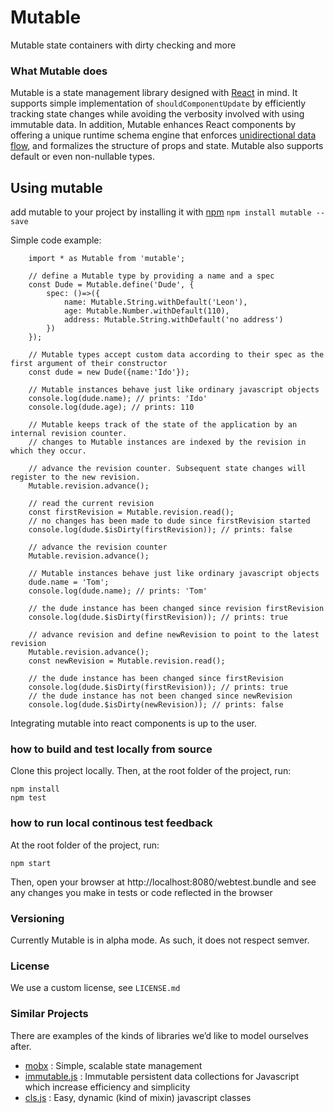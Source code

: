 # Mutable

Mutable state containers with dirty checking and more

### What Mutable does
Mutable is a state management library designed with [React](https://github.com/facebook/react) in mind.
It supports simple implementation of ```shouldComponentUpdate``` by efficiently tracking state changes while avoiding the verbosity involved with using immutable data.
In addition, Mutable enhances React components by offering a unique runtime schema engine that enforces [unidirectional data flow](https://facebook.github.io/flux/),
and formalizes the structure of props and state.
Mutable also supports default or even non-nullable types.

## Using mutable
add mutable to your project by installing it with [npm](https://www.npmjs.com/)
```npm install mutable --save```

Simple code example:
```es6
    import * as Mutable from 'mutable';

    // define a Mutable type by providing a name and a spec
    const Dude = Mutable.define('Dude', {
        spec: ()=>({
            name: Mutable.String.withDefault('Leon'),
            age: Mutable.Number.withDefault(110),
            address: Mutable.String.withDefault('no address')
        })
    });

    // Mutable types accept custom data according to their spec as the first argument of their constructor
    const dude = new Dude({name:'Ido'});

    // Mutable instances behave just like ordinary javascript objects
    console.log(dude.name); // prints: 'Ido'
    console.log(dude.age); // prints: 110

    // Mutable keeps track of the state of the application by an internal revision counter.
    // changes to Mutable instances are indexed by the revision in which they occur.

    // advance the revision counter. Subsequent state changes will register to the new revision.
    Mutable.revision.advance();

    // read the current revision
    const firstRevision = Mutable.revision.read();
    // no changes has been made to dude since firstRevision started
    console.log(dude.$isDirty(firstRevision)); // prints: false

    // advance the revision counter
    Mutable.revision.advance();

    // Mutable instances behave just like ordinary javascript objects
    dude.name = 'Tom';
    console.log(dude.name); // prints: 'Tom'

    // the dude instance has been changed since revision firstRevision
    console.log(dude.$isDirty(firstRevision)); // prints: true

    // advance revision and define newRevision to point to the latest revision
    Mutable.revision.advance();
    const newRevision = Mutable.revision.read();

    // the dude instance has been changed since firstRevision
    console.log(dude.$isDirty(firstRevision)); // prints: true
    // the dude instance has not been changed since newRevision
    console.log(dude.$isDirty(newRevision)); // prints: false
```
Integrating mutable into react components is up to the user.

### how to build and test locally from source
Clone this project locally.
Then, at the root folder of the project, run:
```shell
npm install
npm test
```
### how to run local continous test feedback
At the root folder of the project, run:
```shell
npm start
```
Then, open your browser at http://localhost:8080/webtest.bundle
and see any changes you make in tests or code reflected in the browser

### Versioning
Currently Mutable is in alpha mode. As such, it does not respect semver.

### License
We use a custom license, see ```LICENSE.md```

### Similar Projects
There are examples of the kinds of libraries we’d like to model ourselves after.
 - [mobx](https://github.com/mobxjs/mobx) : Simple, scalable state management
 - [immutable.js](https://github.com/facebook/immutable-js/) : Immutable persistent data collections for Javascript which increase efficiency and simplicity
 - [cls.js](https://github.com/camel-chased/cls.js) : Easy, dynamic (kind of mixin) javascript classes
